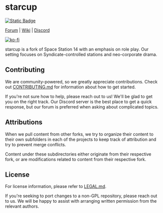 # starcup
[![Static Badge](https://img.shields.io/badge/nightly-releases?label=releases)](https://builds.starcup.cc/fork/starcup)

[Forum](https://forum.starcup.cc/) | [Wiki](https://wiki.starcup.cc/) | [Discord](https://discord.gg/5pC525RYbw)

[![ko-fi](https://ko-fi.com/img/githubbutton_sm.svg)](https://ko-fi.com/F1F31BQOU8)

starcup is a fork of Space Station 14 with an emphasis on role play. Our setting focuses on Syndicate-controlled stations and neo-corporate drama.

## Contributing

We are community-powered, so we greatly appreciate contributions. Check out [CONTRIBUTING.md](/CONTRIBUTING.md) for information about how to get started.

If you're not sure how to help, please reach out to us! We'll be glad to get you on the right track. Our Discord server is the best place to get a quick response, but our forum is preferred when asking about complicated topics.

## Attributions
When we pull content from other forks, we try to organize their content to their own subfolders in each of the projects to keep track of attribution and try to prevent merge conflicts.

Content under these subdirectories either originate from their respective fork, or are modifications related to content from their respective fork.

## License

For license information, please refer to [LEGAL.md](/LEGAL.md).

If you're seeking to port changes to a non-GPL repository, please reach out to us. We will be happy to assist with
arranging written permission from the relevant authors.
